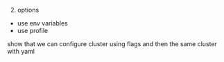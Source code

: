 2. options
- use env variables
- use profile

show that we can configure cluster using flags and then the same cluster with yaml